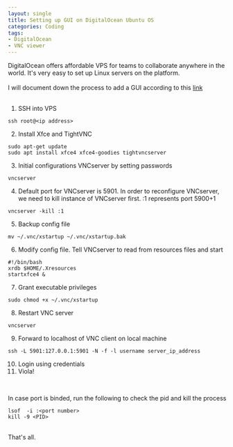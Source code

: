```yaml
---
layout: single
title: Setting up GUI on DigitalOcean Ubuntu OS
categories: Coding
tags: 
- DigitalOcean
- VNC viewer
---
```


DigitalOcean offers affordable VPS for teams to collaborate anywhere in the world. It's very easy to set up Linux servers on the platform.
<br />
<br />
I will document down the process to add a GUI according to this [link](https://www.digitalocean.com/community/tutorials/how-to-install-and-configure-vnc-on-ubuntu-16-04)
<br />
<br />
1. SSH into VPS
```
ssh root@<ip address>
```
2. Install Xfce and TightVNC
```
sudo apt-get update
sudo apt install xfce4 xfce4-goodies tightvncserver
```
3. Initial configurations VNCserver by setting passwords
```
vncserver
```
4. Default port for VNCserver is 5901. In order to reconfigure VNCserver, we need to kill instance of VNCserver first. :1 represents port 5900+1
```
vncserver -kill :1
```
5. Backup config file
```
mv ~/.vnc/xstartup ~/.vnc/xstartup.bak
```
6. Modify config file. Tell VNCserver to read from resources files and start
```
#!/bin/bash
xrdb $HOME/.Xresources
startxfce4 &
```
7. Grant executable privileges 
```
sudo chmod +x ~/.vnc/xstartup
```
8. Restart VNC server
```
vncserver
```
9. Forward to localhost of VNC client on local machine
```
ssh -L 5901:127.0.0.1:5901 -N -f -l username server_ip_address
```
10. Login using credentials
11. Viola!

<br />

In case port is binded, run the following to check the pid and kill the process
```
lsof  -i :<port number>
kill -9 <PID>
```
<br />
That's all.